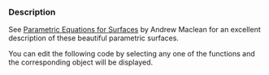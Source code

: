 ### Description
See [Parametric Equations for Surfaces](http://www.vtk.org/VTK/img/ParametricSurfaces.pdf) by Andrew Maclean for an excellent description of these beautiful parametric surfaces.

You can edit the following code by selecting any one of the functions and the corresponding object will be displayed.
